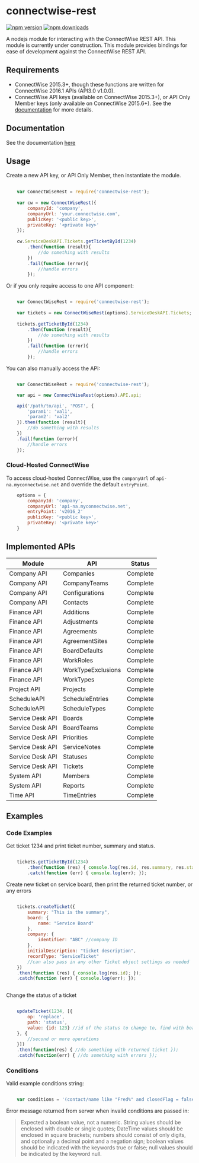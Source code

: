 # connectwise-rest

 [![npm version](https://img.shields.io/npm/v/connectwise-rest.svg)](https://www.npmjs.com/package/connectwise-rest) [![npm downloads](https://img.shields.io/npm/dt/connectwise-rest.svg)](https://www.npmjs.com/package/connectwise-rest)

A nodejs module for interacting with the ConnectWise REST API.   This module is currently under construction.  This module provides bindings for ease of development against the ConnectWise REST API. 

## Requirements

- ConnectWise 2015.3+, though these functions are written for ConnectWise 2016.1 APIs (API3.0 v1.0.0). 
- ConnectWise API keys (available on ConnectWise 2015.3+), or API Only Member keys (only available on ConnectWise 2015.6+).  See the [documentation](https://developer.connectwise.com/Authentication) for more details. 

## Documentation

See the documentation [here](https://github.com/covenanttechnologysolutions/connectwise-rest/blob/master/doc.md)

## Usage

Create a new API key, or API Only Member, then instantiate the module.  

```javascript
    
    var ConnectWiseRest = require('connectwise-rest');
    
    var cw = new ConnectWiseRest({
        companyId: 'company',
        companyUrl: 'your.connectwise.com',
        publicKey: '<public key>',
        privateKey: '<private key>'
    });
    
    cw.ServiceDeskAPI.Tickets.getTicketById(1234)
        .then(function (result){
            //do something with results
        })
        .fail(function (error){
            //handle errors
        });
```

Or if you only require access to one API component:

```javascript

    var ConnectWiseRest = require('connectwise-rest');
    
    var tickets = new ConnectWiseRest(options).ServiceDeskAPI.Tickets;
    
    tickets.getTicketById(1234)
        .then(function (result){
            //do something with results
        })
        .fail(function (error){
            //handle errors
        });
```

You can also manually access the API:

```javascript

    var ConnectWiseRest = require('connectwise-rest');

    var api = new ConnectWiseRest(options).API.api;

    api('/path/to/api', 'POST', {
        'param1': 'val1',
        'param2': 'val2'
    }).then(function (result){
        //do something with results
    })
    .fail(function (error){
        //handle errors
    });
```

### Cloud-Hosted ConnectWise 

To access cloud-hosted ConnectWise, use the `companyUrl` of `api-na.myconnectwise.net` and override the default `entryPoint`.

```javascript
    options = {
        companyId: 'company',
        companyUrl: 'api-na.myconnectwise.net',
        entryPoint: 'v2016_2'
        publicKey: '<public key>',
        privateKey: '<private key>'
    }

```


## Implemented APIs

| Module           | API                 | Status                        |
| ---------------- | ------------------- | ----------------------------- |
| Company API      | Companies           | Complete                      |
| Company API      | CompanyTeams        | Complete                      |
| Company API      | Configurations      | Complete                      |
| Company API      | Contacts            | Complete                      |
| Finance API      | Additions           | Complete                      |
| Finance API      | Adjustments         | Complete                      |
| Finance API      | Agreements          | Complete                      |
| Finance API      | AgreementSites      | Complete                      |
| Finance API      | BoardDefaults       | Complete                      |
| Finance API      | WorkRoles           | Complete                      |
| Finance API      | WorkTypeExclusions  | Complete                      |
| Finance API      | WorkTypes           | Complete                      |
| Project API      | Projects            | Complete                      |
| ScheduleAPI      | ScheduleEntries     | Complete                      |
| ScheduleAPI      | ScheduleTypes       | Complete                      |
| Service Desk API | Boards              | Complete                      |
| Service Desk API | BoardTeams          | Complete                      |
| Service Desk API | Priorities          | Complete                      |
| Service Desk API | ServiceNotes        | Complete                      |
| Service Desk API | Statuses            | Complete                      |
| Service Desk API | Tickets             | Complete                      |
| System API       | Members             | Complete                      |
| System API       | Reports             | Complete                      |
| Time API         | TimeEntries         | Complete                      |


## Examples

### Code Examples

Get ticket 1234 and print ticket number, summary and status. 

```javascript

    tickets.getTicketById(1234)
        .then(function (res) { console.log(res.id, res.summary, res.status.name); })
        .catch(function (err) { console.log(err); });
```

Create new ticket on service board, then print the returned ticket number, or any errors

```javascript

    tickets.createTicket({
        summary: "This is the summary",
        board: {
            name: "Service Board"
        },
        company: {
            identifier: "ABC" //company ID
        },
        initialDescription: "ticket description",
        recordType: "ServiceTicket"
        //can also pass in any other Ticket object settings as needed
    })
    .then(function (res) { console.log(res.id); });
    .catch(function (err) { console.log(err); });    
    
```

Change the status of a ticket

```javascript

    updateTicket(1234, [{
        op: 'replace',
        path: 'status',
        value: {id: 123} //id of the status to change to, find with boards.getBoards and status.getStatuses
    }, {
        //second or more operations
    }])
    .then(function(res) { //do something with returned ticket });
    .catch(function(err) { //do something with errors });    

```

### Conditions 

Valid example conditions string:
  
```javascript

    var conditions = '(contact/name like "Fred%" and closedFlag = false) and dateEntered > [2015-12-23T05:53:27Z] or summary contains "test" AND  summary != "Some Summary"'

```

Error message returned from server when invalid conditions are passed in:
> Expected a boolean value, not a numeric. String values should be enclosed with double or single quotes; DateTime values should be enclosed in square brackets; numbers should consist of only digits, and optionally a decimal point and a negation sign; boolean values should be indicated with the keywords true or false; null values should be indicated by the keyword null.